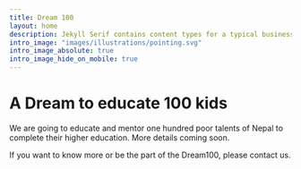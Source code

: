 ```yaml
---
title: Dream 100
layout: home
description: Jekyll Serif contains content types for a typical business website. The theme is fully responsive, blazing fast and artfully illustrated.
intro_image: "images/illustrations/pointing.svg"
intro_image_absolute: true
intro_image_hide_on_mobile: true
---
```


# A Dream to educate 100 kids

We are going to educate and mentor one hundred poor talents of Nepal to complete their higher education. More details coming soon.

If you want to know more or be the part of the Dream100, please contact us.
